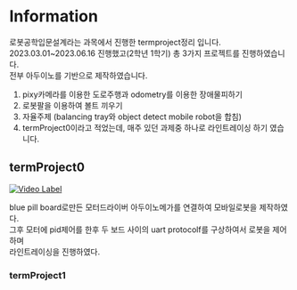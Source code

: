 # Information
로봇공학입문설계라는 과목에서 진행한 termproject정리 입니다.  
2023.03.01~2023.06.16 진행했고(2학년 1학기) 총 3가지 프로젝트를 진행하였습니다.  
전부 아두이노를 기반으로 제작하였습니다.  

1. pixy카메라를 이용한 도로주행과 odometry를 이용한 장애물피하기
2. 로봇팔을 이용하여 볼트 끼우기
3. 자율주제 (balancing tray와 object detect mobile robot을 합침)  
4. termProject0이라고 적었는데, 매주 있던 과제중 하나로 라인트레이싱 하기 였습니다.  

## termProject0
[![Video Label](http://img.youtube.com/vi/ghHa1IlgGxM/0.jpg)](https://youtu.be/ghHa1IlgGxM)


blue pill board로만든 모터드라이버 아두이노메가를 연결하여 모바일로봇을 제작하였다.  
그후 모터에 pid제어를 한후 두 보드 사이의 uart protocolf를 구상하여서 로봇을 제어하며  
라인트레이싱을 진행하였다.

### termProject1
